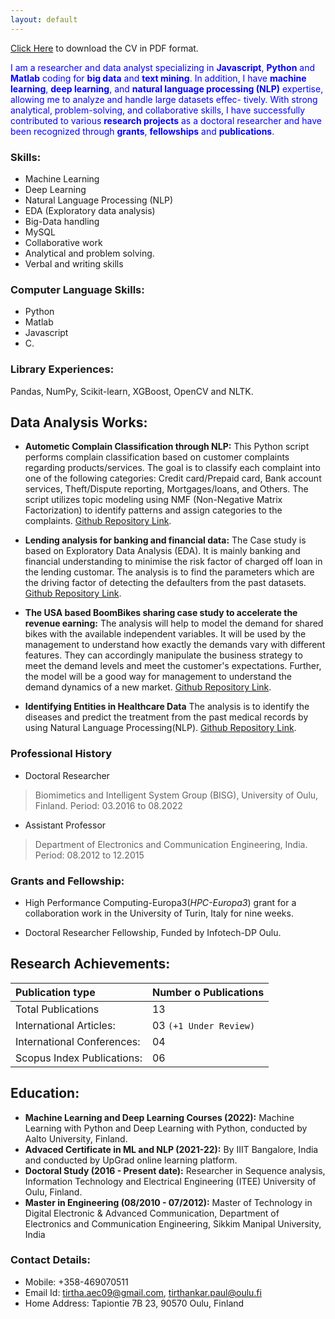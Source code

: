 ```yaml
---
layout: default
---
```


[Click Here](https://github.com/TirthankarPaul/portfolio/blob/master/assets/img/CV_Tirthankar%20Paul.pdf) to download the CV in PDF format.

<span style="color:blue">I am a researcher and data analyst specializing in **Javascript**, **Python** and **Matlab** coding for **big data** and **text mining**. In addition, I have **machine learning**, **deep learning**, and **natural language processing (NLP)** expertise, allowing me to analyze and handle large datasets effec- tively. With strong analytical, problem-solving, and collaborative skills, I have successfully contributed to various **research projects** as a doctoral researcher and have been recognized through **grants**, **fellowships** and **publications**.</span>


### Skills:

* Machine Learning
* Deep Learning
* Natural Language Processing (NLP)
* EDA (Exploratory data analysis)
* Big-Data handling
* MySQL
* Collaborative work
* Analytical and problem solving. 
* Verbal and writing skills

### Computer Language Skills:

* Python                                       
* Matlab
* Javascript                                   
* C.

### Library Experiences:   
Pandas, NumPy, Scikit-learn, XGBoost, OpenCV and NLTK.

## Data Analysis Works:
* **Autometic Complain Classification through NLP:**</span> This Python script performs complain classification based on customer complaints regarding products/services. The goal is to classify each complaint into one of the following categories: Credit card/Prepaid card, Bank account services, Theft/Dispute reporting, Mortgages/loans, and Others. The script utilizes topic modeling using NMF (Non-Negative Matrix Factorization) to identify patterns and assign categories to the complaints. 
[Github Repository Link](https://github.com/TirthankarPaul/Complain_Classification.git).

* **Lending analysis for banking and financial data:**</span> The Case study is based on Exploratory Data Analysis (EDA). It is mainly banking and financial understanding to minimise the risk factor of charged off loan in the lending customar. The analysis is to find the parameters which are the driving factor of detecting the defaulters from the past datasets.
[Github Repository Link](https://github.com/TirthankarPaul/LCCS.git).

* **The USA based BoomBikes sharing case study to accelerate the revenue earning:**</span> The analysis will help to model the demand for shared bikes with the available independent variables. It will be used by the management to understand how exactly the demands vary with different features. They can accordingly manipulate the business strategy to meet the demand levels and meet the customer's expectations. Further, the model will be a good way for management to understand the demand dynamics of a new market.
[Github Repository Link](https://github.com/TirthankarPaul/TPassignment_BS.git). 

* **Identifying Entities in Healthcare Data**</span> The analysis is to identify the diseases and predict the treatment from the past medical records by using Natural Language Processing(NLP).
[Github Repository Link](https://github.com/TirthankarPaul/Healthcare.git). 

### Professional History 
* Doctoral Researcher 
> Biomimetics and Intelligent System Group (BISG), University of Oulu, Finland. 
> Period: 03.2016 to 08.2022
* Assistant Professor  
> Department of Electronics and Communication Engineering, India.
> Period: 08.2012 to 12.2015

### Grants and Fellowship: 

* High Performance Computing-Europa3(_HPC-Europa3_) grant for a collaboration work in the University of Turin, Italy for nine weeks.

* Doctoral Researcher Fellowship, Funded by Infotech-DP Oulu.


## Research Achievements:  


| Publication type               |Number o Publications    | 
|:-------------------------------|:------------------------|
| Total Publications             | 13                      | 
| International Articles:        | 03 `(+1 Under Review)`  |  
| International Conferences:     | 04                      |  
| Scopus Index  Publications:    | 06                      | 

## Education: 
* **Machine Learning and Deep Learning Courses (2022):** Machine Learning with Python and Deep Learning with Python, conducted by Aalto University, Finland. 
* **Advaced Certificate in ML and NLP (2021-22):** By IIIT Bangalore, India and conducted by UpGrad online learning platform.
* **Doctoral Study (2016 - Present date):** Researcher in Sequence analysis, Information Technology and Electrical Engineering (ITEE) University of Oulu, Finland.
* **Master in Engineering (08/2010 - 07/2012):** Master of Technology in Digital Electronic & Advanced Communication, Department of Electronics and Communication Engineering, Sikkim Manipal University, India

### Contact Details:
* Mobile: +358-469070511
* Email Id: tirtha.aec09@gmail.com, tirthankar.paul@oulu.fi
* Home Address: Tapiontie 7B 23, 90570 Oulu, Finland

